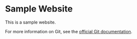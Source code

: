 # Sample Website

This is a sample website.

For more information on Git, see the
[official Git documentation](https://git-scm.com/).
